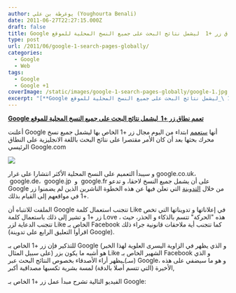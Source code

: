 ```yaml
---
author: يوغرطة بن علي (Youghourta Benali)
date: 2011-06-27T22:27:15.000Z
draft: false
title: Google تعمم نطاق زر +1  ليشمل نتائج البحث على جميع النسخ المحلية للموقع
type: post
url: /2011/06/google-1-search-pages-globally/
categories:
  - Google
  - Web
tags:
  - Google
  - Google +1
coverImage: /static/images/google-1-search-pages-globally/google-1.jpg
excerpt: "[**Google تعمم نطاق زر +1 \_ليشمل نتائج البحث على جميع النسخ المحلية للموقع**](https://www.it-scoop.com/2011/06/google-1-search-pages-globally/)\n\nأعلنت Google أنها [ستعمم](http://googlewebmastercentral.blogspot.com/2011/06/1-around-world.html) ابتداء من اليوم مجال زر +1 الخاص بها ليشمل جميع نسخ محرك بحثها بعد أن كان الأمر مقتصرا على نتائج البحث باللغة الانجليزية على"
---
```

[**Google تعمم نطاق زر +1  ليشمل نتائج البحث على جميع النسخ المحلية للموقع**](https://www.it-scoop.com/2011/06/google-1-search-pages-globally/)

أعلنت Google أنها [ستعمم](http://googlewebmastercentral.blogspot.com/2011/06/1-around-world.html) ابتداء من اليوم مجال زر +1 الخاص بها ليشمل جميع نسخ محرك بحثها بعد أن كان الأمر مقتصرا على نتائج البحث باللغة الانجليزية على النطاق الرئيسي Google.com

![](/static/images/google-1-search-pages-globally/google-1.jpg)

و سيبدأ التعميم على النسخ المحلية الأكثر انتشارا على غرار google.co.uk،  google.de،  google.jp  و  google.fr على أن يشمل جميع النسخ لاحقا، و تدعو Google من خلال [التدوينة](http://googlewebmastercentral.blogspot.com/2011/06/1-around-world.html) التي تعلن فيها عن هذه الخطوة الناشرين الذين لم يضمنوا زر +1 في مواقعهم إلى القيام بذلك.

الملفت للانتباه أن Google تتجنب استعمال كلمة Like في إعلاناتها و تدويناتها التي تخص زر +1 و تشير إلى ذلك باستعمال كلمة Love ، هذه "الحركة" تتسم بالذكاء و الحذر، حيث تتجنب الدعاية لزر Like الخاص بـ Facebook كما تتجنب أية ملاحقات قانونية جراء ذلك (اقرأوا التعليق الرابع على تدوينة Google).

للتذكير فإن زر +1 الخاص بـ Google (و الذي يظهر في الزاوية اليسرى العلوية لهذا الخبر على سبيل المثال) هو أشبه ما يكون بزر Like الشهير الخاص بـ Facebook و الذي (سـ)ـيظهر أراء الأصدقاء بخصوص النتائج البحث عبر Google، و هو ما سيضفي على هذه الأخيرة (التي تتسم أصلا بالدقة) لمسة بشرية تكسبها مصداقية أكبر,

الفيديو التالية تشرح مبدأ عمل زر +1 الخاص بـ Google:
